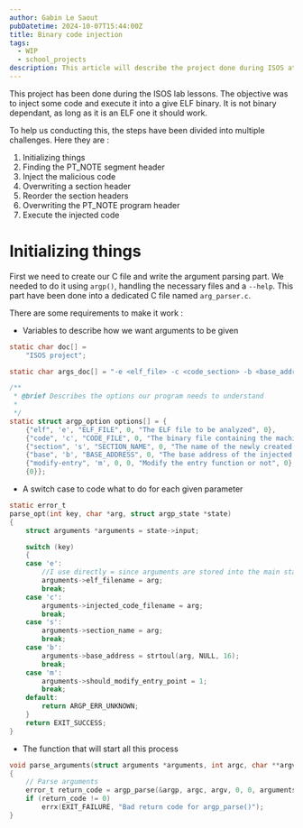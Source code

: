 ```yaml
---
author: Gabin Le Saout
pubDatetime: 2024-10-07T15:44:00Z
title: Binary code injection
tags: 
  - WIP
  - school_projects
description: This article will describe the project done during ISOS at school
---
```


This project has been done during the ISOS lab lessons. The objective was to inject some code and execute it into a give ELF binary. It is not binary dependant, as long as it is an ELF one it should work. 

To help us conducting this, the steps have been divided into multiple challenges. Here they are :

1. Initializing things
2. Finding the PT_NOTE segment header
3. Inject the malicious code
4. Overwriting a section header
5. Reorder the section headers
6. Overwriting the PT_NOTE program header
7. Execute the injected code

# Initializing things
First we need to create our C file and write the argument parsing part. We needed to do it using `argp()`, handling the necessary files and a `--help`.
This part have been done into a dedicated C file named `arg_parser.c`. 

There are some requirements to make it work :
- Variables to describe how we want arguments to be given
```C
static char doc[] =
    "ISOS project";

static char args_doc[] = "-e <elf_file> -c <code_section> -b <base_address> -m <modify-entry>";

/**
 * @brief Describes the options our program needs to understand
 *
 */
static struct argp_option options[] = {
    {"elf", 'e', "ELF_FILE", 0, "The ELF file to be analyzed", 0},
    {"code", 'c', "CODE_FILE", 0, "The binary file containing the machine code to be injected", 0},
    {"section", 's', "SECTION_NAME", 0, "The name of the newly created section", 0},
    {"base", 'b', "BASE_ADDRESS", 0, "The base address of the injected code", 0},
    {"modify-entry", 'm', 0, 0, "Modify the entry function or not", 0},
    {0}};
```
- A switch case to code what to do for each given parameter
```C
static error_t
parse_opt(int key, char *arg, struct argp_state *state)
{
    struct arguments *arguments = state->input;

    switch (key)
    {
    case 'e':
        //I use directly = since arguments are stored into the main stack frame
        arguments->elf_filename = arg;
        break;
    case 'c':
        arguments->injected_code_filename = arg;
        break;
    case 's':
        arguments->section_name = arg;
        break;
    case 'b':
        arguments->base_address = strtoul(arg, NULL, 16);
        break;
    case 'm':
        arguments->should_modify_entry_point = 1;
        break;
    default:
        return ARGP_ERR_UNKNOWN;
    }
    return EXIT_SUCCESS;
}
```
- The function that will start all this process
```C
void parse_arguments(struct arguments *arguments, int argc, char **argv)
{
    // Parse arguments
    error_t return_code = argp_parse(&argp, argc, argv, 0, 0, arguments);
    if (return_code != 0)
        errx(EXIT_FAILURE, "Bad return code for argp_parse()");
}
```
